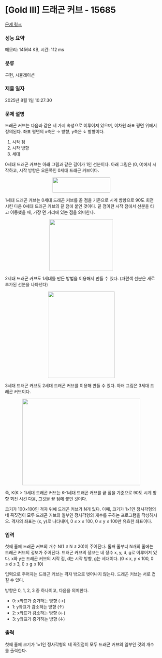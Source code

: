 # [Gold III] 드래곤 커브 - 15685 

[문제 링크](https://www.acmicpc.net/problem/15685) 

### 성능 요약

메모리: 14564 KB, 시간: 112 ms

### 분류

구현, 시뮬레이션

### 제출 일자

2025년 8월 1일 10:27:30

### 문제 설명

<p>드래곤 커브는 다음과 같은 세 가지 속성으로 이루어져 있으며, 이차원 좌표 평면 위에서 정의된다. 좌표 평면의 x축은 → 방향, y축은 ↓ 방향이다.</p>

<ol>
	<li>시작 점</li>
	<li>시작 방향</li>
	<li>세대</li>
</ol>

<p>0세대 드래곤 커브는 아래 그림과 같은 길이가 1인 선분이다. 아래 그림은 (0, 0)에서 시작하고, 시작 방향은 오른쪽인 0세대 드래곤 커브이다.</p>

<p style="text-align: center;"><img alt="" src="https://onlinejudgeimages.s3-ap-northeast-1.amazonaws.com/problem/15685/1.png" style="width: 191px; height: 50px;"></p>

<p>1세대 드래곤 커브는 0세대 드래곤 커브를 끝 점을 기준으로 시계 방향으로 90도 회전시킨 다음 0세대 드래곤 커브의 끝 점에 붙인 것이다. 끝 점이란 시작 점에서 선분을 타고 이동했을 때, 가장 먼 거리에 있는 점을 의미한다.</p>

<p style="text-align: center;"><img alt="" src="https://onlinejudgeimages.s3-ap-northeast-1.amazonaws.com/problem/15685/2.png" style="width: 210px; height: 170px;"></p>

<p>2세대 드래곤 커브도 1세대를 만든 방법을 이용해서 만들 수 있다. (파란색 선분은 새로 추가된 선분을 나타낸다)</p>

<p style="text-align: center;"><img alt="" src="https://onlinejudgeimages.s3-ap-northeast-1.amazonaws.com/problem/15685/3.png" style="width: 220px; height: 285px;"></p>

<p>3세대 드래곤 커브도 2세대 드래곤 커브를 이용해 만들 수 있다. 아래 그림은 3세대 드래곤 커브이다.</p>

<p style="text-align: center;"><img alt="" src="https://onlinejudgeimages.s3-ap-northeast-1.amazonaws.com/problem/15685/4.png" style="width: 390px; height: 285px;"></p>

<p>즉, K(K > 1)세대 드래곤 커브는 K-1세대 드래곤 커브를 끝 점을 기준으로 90도 시계 방향 회전 시킨 다음, 그것을 끝 점에 붙인 것이다.</p>

<p>크기가 100×100인 격자 위에 드래곤 커브가 N개 있다. 이때, 크기가 1×1인 정사각형의 네 꼭짓점이 모두 드래곤 커브의 일부인 정사각형의 개수를 구하는 프로그램을 작성하시오. 격자의 좌표는 (x, y)로 나타내며, 0 ≤ x ≤ 100, 0 ≤ y ≤ 100만 유효한 좌표이다.</p>

### 입력 

 <p>첫째 줄에 드래곤 커브의 개수 N(1 ≤ N ≤ 20)이 주어진다. 둘째 줄부터 N개의 줄에는 드래곤 커브의 정보가 주어진다. 드래곤 커브의 정보는 네 정수 x, y, d, g로 이루어져 있다. x와 y는 드래곤 커브의 시작 점, d는 시작 방향, g는 세대이다. (0 ≤ x, y ≤ 100, 0 ≤ d ≤ 3, 0 ≤ g ≤ 10)</p>

<p>입력으로 주어지는 드래곤 커브는 격자 밖으로 벗어나지 않는다. 드래곤 커브는 서로 겹칠 수 있다.</p>

<p>방향은 0, 1, 2, 3 중 하나이고, 다음을 의미한다.</p>

<ul>
	<li>0: x좌표가 증가하는 방향 (→)</li>
	<li>1: y좌표가 감소하는 방향 (↑)</li>
	<li>2: x좌표가 감소하는 방향 (←)</li>
	<li>3: y좌표가 증가하는 방향 (↓)</li>
</ul>

### 출력 

 <p>첫째 줄에 크기가 1×1인 정사각형의 네 꼭짓점이 모두 드래곤 커브의 일부인 것의 개수를 출력한다.</p>

